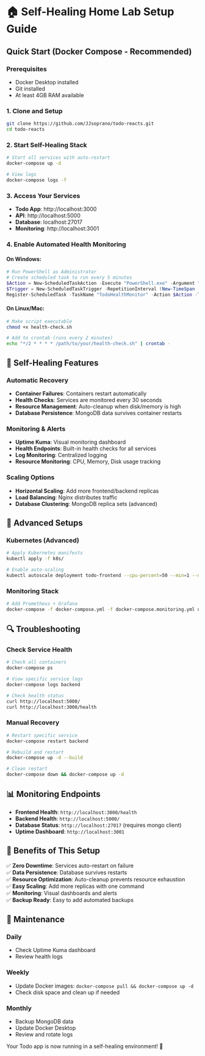 # 🏠 Self-Healing Home Lab Setup Guide

## Quick Start (Docker Compose - Recommended)

### Prerequisites
- Docker Desktop installed
- Git installed
- At least 4GB RAM available

### 1. Clone and Setup
```bash
git clone https://github.com/JJsoprano/todo-reacts.git
cd todo-reacts
```

### 2. Start Self-Healing Stack
```bash
# Start all services with auto-restart
docker-compose up -d

# View logs
docker-compose logs -f
```

### 3. Access Your Services
- **Todo App**: http://localhost:3000
- **API**: http://localhost:5000
- **Database**: localhost:27017
- **Monitoring**: http://localhost:3001

### 4. Enable Automated Health Monitoring

#### On Windows:
```powershell
# Run PowerShell as Administrator
# Create scheduled task to run every 5 minutes
$Action = New-ScheduledTaskAction -Execute "PowerShell.exe" -Argument "-File C:\Users\joshu\react\mytodo\health-monitor.ps1"
$Trigger = New-ScheduledTaskTrigger -RepetitionInterval (New-TimeSpan -Minutes 5) -Once -At (Get-Date)
Register-ScheduledTask -TaskName "TodoHealthMonitor" -Action $Action -Trigger $Trigger
```

#### On Linux/Mac:
```bash
# Make script executable
chmod +x health-check.sh

# Add to crontab (runs every 2 minutes)
echo "*/2 * * * * /path/to/your/health-check.sh" | crontab -
```

## 🔧 Self-Healing Features

### Automatic Recovery
- **Container Failures**: Containers restart automatically
- **Health Checks**: Services are monitored every 30 seconds
- **Resource Management**: Auto-cleanup when disk/memory is high
- **Database Persistence**: MongoDB data survives container restarts

### Monitoring & Alerts
- **Uptime Kuma**: Visual monitoring dashboard
- **Health Endpoints**: Built-in health checks for all services
- **Log Monitoring**: Centralized logging
- **Resource Monitoring**: CPU, Memory, Disk usage tracking

### Scaling Options
- **Horizontal Scaling**: Add more frontend/backend replicas
- **Load Balancing**: Nginx distributes traffic
- **Database Clustering**: MongoDB replica sets (advanced)

## 🚀 Advanced Setups

### Kubernetes (Advanced)
```bash
# Apply Kubernetes manifests
kubectl apply -f k8s/

# Enable auto-scaling
kubectl autoscale deployment todo-frontend --cpu-percent=50 --min=1 --max=10
```

### Monitoring Stack
```bash
# Add Prometheus + Grafana
docker-compose -f docker-compose.yml -f docker-compose.monitoring.yml up -d
```

## 🔍 Troubleshooting

### Check Service Health
```bash
# Check all containers
docker-compose ps

# View specific service logs
docker-compose logs backend

# Check health status
curl http://localhost:5000/
curl http://localhost:3000/health
```

### Manual Recovery
```bash
# Restart specific service
docker-compose restart backend

# Rebuild and restart
docker-compose up -d --build

# Clean restart
docker-compose down && docker-compose up -d
```

## 📊 Monitoring Endpoints

- **Frontend Health**: `http://localhost:3000/health`
- **Backend Health**: `http://localhost:5000/`
- **Database Status**: `http://localhost:27017` (requires mongo client)
- **Uptime Dashboard**: `http://localhost:3001`

## 🎯 Benefits of This Setup

✅ **Zero Downtime**: Services auto-restart on failure  
✅ **Data Persistence**: Database survives restarts  
✅ **Resource Optimization**: Auto-cleanup prevents resource exhaustion  
✅ **Easy Scaling**: Add more replicas with one command  
✅ **Monitoring**: Visual dashboards and alerts  
✅ **Backup Ready**: Easy to add automated backups  

## 🔄 Maintenance

### Daily
- Check Uptime Kuma dashboard
- Review health logs

### Weekly  
- Update Docker images: `docker-compose pull && docker-compose up -d`
- Check disk space and clean up if needed

### Monthly
- Backup MongoDB data
- Update Docker Desktop
- Review and rotate logs

Your Todo app is now running in a self-healing environment! 🎉